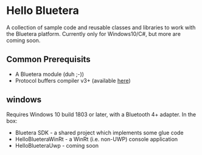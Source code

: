 # Hello Bluetera
A collection of sample code and reusable classes and libraries to work with the Bluetera platform. Currently only for Windows10/C#, but more are coming soon.

## Common Prerequisits
- A Bluetera module (duh ;-))
- Protocol buffers compiler v3+ (available [here](https://developers.google.com/protocol-buffers/docs/downloads))
 
## windows
Requires Windows 10 build 1803 or later, with a Bluetooth 4+ adapter. In the box:
- Bluetera SDK - a shared project which implements some glue code
- HelloBlueteraWinRt - a WinRt (i.e. non-UWP) console application
- HelloBlueteraUwp - coming soon
